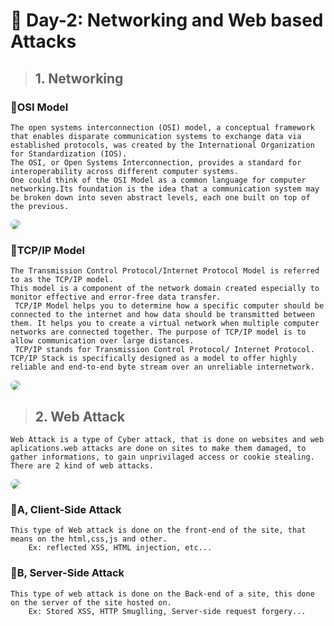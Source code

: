 # 📌 Day-2: Networking and Web based Attacks
> ## 1. Networking
###  **📍OSI Model**
    The open systems interconnection (OSI) model, a conceptual framework that enables disparate communication systems to exchange data via established protocols, was created by the International Organization for Standardization (IOS).
    The OSI, or Open Systems Interconnection, provides a standard for interoperability across different computer systems. 
    One could think of the OSI Model as a common language for computer networking.Its foundation is the idea that a communication system may be broken down into seven abstract levels, each one built on top of the previous. 
<img src=https://www.cloudflare.com/img/learning/ddos/what-is-a-ddos-attack/osi-model-7-layers.svg style='background:white; border-radius:10px;'>

###  **📍TCP/IP Model**
    The Transmission Control Protocol/Internet Protocol Model is referred to as the TCP/IP model.
    This model is a component of the network domain created especially to monitor effective and error-free data transfer. 
     TCP/IP Model helps you to determine how a specific computer should be connected to the internet and how data should be transmitted between them. It helps you to create a virtual network when multiple computer networks are connected together. The purpose of TCP/IP model is to allow communication over large distances.
     TCP/IP stands for Transmission Control Protocol/ Internet Protocol. TCP/IP Stack is specifically designed as a model to offer highly reliable and end-to-end byte stream over an unreliable internetwork.
<img src=https://www.guru99.com/images/1/093019_0615_TCPIPModelW1.png 
style='background:white; border-radius:10px;'>

> ## 2. Web Attack
    Web Attack is a type of Cyber attack, that is done on websites and web aplications.web attacks are done on sites to make them damaged, to gather informations, to gain unprivilaged access or cookie stealing. There are 2 kind of web attacks. 
<img src=https://i.kym-cdn.com/photos/images/original/001/773/637/6e7.jpg
style='background:white; border-radius:10px;'>
###  **📍A, Client-Side Attack**
    This type of Web attack is done on the front-end of the site, that means on the html,css,js and other.
        Ex: reflected XSS, HTML injection, etc...
###  **📍B, Server-Side Attack**
    This type of web attack is done on the Back-end of a site, this done on the server of the site hosted on.
        Ex: Stored XSS, HTTP Smuglling, Server-side request forgery...